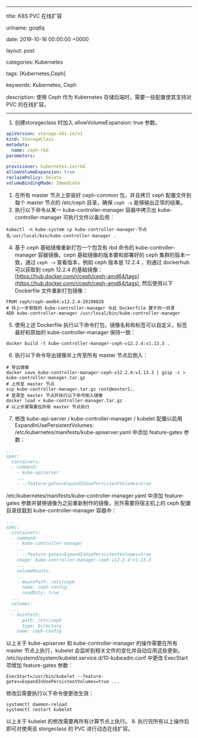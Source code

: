 
---

title: K8S PVC 在线扩容

urlname: goqtlq

date: 2019-10-16 00:00:00 +0000

layout: post

categories: Kubernetes

tags: [Kubernetes,Ceph]

keywords: Kubernetes, Ceph

description: 使用 Ceph 作为 Kubernetes 存储后端时，需要一些配置使其支持对 PVC 的在线扩容。

---


1. 创建storageclass 时加入 allowVolumeExpansion: true 参数。
```yaml
apiVersion: storage.k8s.io/v1
kind: StorageClass
metadata:
  name: ceph-rbd
parameters:
  ...
provisioner: kubernetes.io/rbd
allowVolumeExpansion: true
reclaimPolicy: Delete
volumeBindingMode: Immediate
```

1. 在所有 master 节点上安装好 ceph-common 包，并且拷贝 ceph 配置文件到每个 master 节点的 /etc/ceph 目录，确保 `ceph -s` 能够输出正常的结果。
1. 执行以下命令从某一 kube-controller-manager 容器中拷贝出 kube-controller-manager 可执行文件以备后用：
```
kubectl -n kube-system cp kube-controller-manager-节点名:usr/local/bin/kube-controller-manager .
```

4. 基于 ceph 基础镜像重新打包一个包含有 rbd 命令的 kube-controller-manager 容器镜像。ceph 基础镜像的版本要和部署好的 ceph 集群的版本一致，通过 `ceph -v` 查看版本，例如 ceph 版本是 12.2.4 ，则通过 dockerhub 可以获取到 ceph 12.2.4 的基础镜像：[https://hub.docker.com/r/ceph/ceph-amd64/tags](https://hub.docker.com/r/ceph/ceph-amd64/tags), 然后使用以下 Dockerfile 文件重新打包镜像：
```
FROM ceph/ceph-amd64:v12.2.4-20190828
# 将上一步获取的 kube-controller-manager 与此 Dockerfile 置于同一目录
ADD kube-controller-manager /usr/local/bin/kube-controller-manager
```

5. 使用上述 Dockerfile 执行以下命令打包，镜像名称和标签可以自定义，标签最好和原始的 kube-controller-manager 保持一致：
```
docker build -t kube-controller-manager-ceph-v12.2.4:v1.13.3 .
```

6. 执行以下命令导出镜像并上传至所有 master 节点后倒入：
```
# 导出镜像
docker save kube-controller-manager-ceph-v12.2.4:v1.13.3 | gzip -c > kube-controller-manager.tar.gz
# 上传至 master 节点
scp kube-controller-manager.tar.gz root@master1:.
# 登录至 master 节点并执行以下命令倒入镜像
docker load < kube-controller-manager.tar.gz
# 以上步骤需要在所有 master 节点执行
```

7. 修改 kube-api-server / kube-controller-manager / kubelet 配置以启用 ExpandInUsePersistentVolumes:
<br />/etc/kubernetes/manifests/kube-apiserver.yaml 中添加 feature-gates 参数：
```yaml
...
spec:
  containers:
  - command:
    - kube-apiserver
    ...
    - --feature-gates=ExpandInUsePersistentVolumes=true
```
/etc/kubernetes/manifests/kube-controller-manager.yaml 中添加 feature-gates 参数并替换镜像为之前重新制作的镜像，另外需要将宿主机上的 ceph 配置目录挂载到 kube-controller-manager 容器中：
```yaml
...
spec:
  containers:
  - command:
    - kube-controller-manager
    ...
    - --feature-gates=ExpandInUsePersistentVolumes=true
    image: kube-controller-manager-ceph-v12.2.4:v1.13.3
    ...
    volumeMounts:
    ...
    - mountPath: /etc/ceph
      name: ceph-config
      readOnly: true
  ...
  volumes:
  ...
  - hostPath:
      path: /etc/ceph
      type: Directory
    name: ceph-config
```
以上关于 kube-apiserver 和 kube-controller-manager 的操作需要在所有 master 节点上执行，kubelet 会监听到相关文件的变化并自动应用这些更新。
<br />/etc/systemd/system/kubelet.service.d/10-kubeadm.conf 中更改 ExecStart 项增加 feature-gates 参数：
```
ExecStart=/usr/bin/kubelet --feature-gates=ExpandInUsePersistentVolumes=true ...
```
修改后需要执行以下命令使更改生效：
```
systemctl daemon-reload
systemctl restart kubelet
```
以上关于 kubelet 的修改需要再所有计算节点上执行。
8. 执行完所有以上操作后即可对使用该 storgeclass 的 PVC 进行动态在线扩容。

